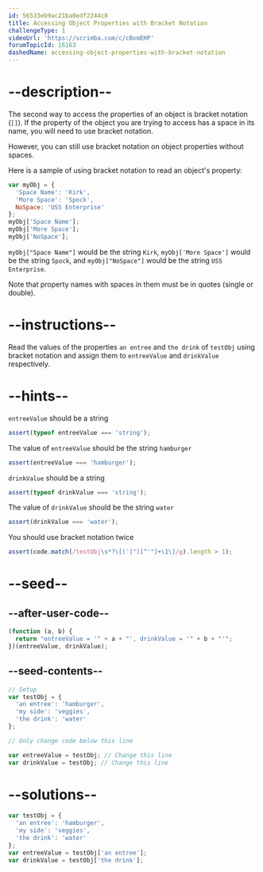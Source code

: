 ```yaml
---
id: 56533eb9ac21ba0edf2244c8
title: Accessing Object Properties with Bracket Notation
challengeType: 1
videoUrl: 'https://scrimba.com/c/cBvmEHP'
forumTopicId: 16163
dashedName: accessing-object-properties-with-bracket-notation
---
```


# --description--

The second way to access the properties of an object is bracket notation (`[]`). If the property of the object you are trying to access has a space in its name, you will need to use bracket notation.

However, you can still use bracket notation on object properties without spaces.

Here is a sample of using bracket notation to read an object's property:

```js
var myObj = {
  'Space Name': 'Kirk',
  'More Space': 'Spock',
  NoSpace: 'USS Enterprise'
};
myObj['Space Name'];
myObj['More Space'];
myObj['NoSpace'];
```

`myObj["Space Name"]` would be the string `Kirk`, `myObj['More Space']` would be the string `Spock`, and `myObj["NoSpace"]` would be the string `USS Enterprise`.

Note that property names with spaces in them must be in quotes (single or double).

# --instructions--

Read the values of the properties `an entree` and `the drink` of `testObj` using bracket notation and assign them to `entreeValue` and `drinkValue` respectively.

# --hints--

`entreeValue` should be a string

```js
assert(typeof entreeValue === 'string');
```

The value of `entreeValue` should be the string `hamburger`

```js
assert(entreeValue === 'hamburger');
```

`drinkValue` should be a string

```js
assert(typeof drinkValue === 'string');
```

The value of `drinkValue` should be the string `water`

```js
assert(drinkValue === 'water');
```

You should use bracket notation twice

```js
assert(code.match(/testObj\s*?\[('|")[^'"]+\1\]/g).length > 1);
```

# --seed--

## --after-user-code--

```js
(function (a, b) {
  return "entreeValue = '" + a + "', drinkValue = '" + b + "'";
})(entreeValue, drinkValue);
```

## --seed-contents--

```js
// Setup
var testObj = {
  'an entree': 'hamburger',
  'my side': 'veggies',
  'the drink': 'water'
};

// Only change code below this line

var entreeValue = testObj; // Change this line
var drinkValue = testObj; // Change this line
```

# --solutions--

```js
var testObj = {
  'an entree': 'hamburger',
  'my side': 'veggies',
  'the drink': 'water'
};
var entreeValue = testObj['an entree'];
var drinkValue = testObj['the drink'];
```
